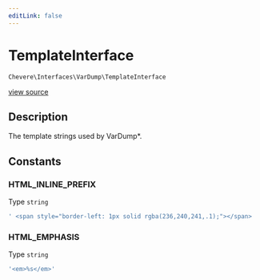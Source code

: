 ```yaml
---
editLink: false
---
```


# TemplateInterface

`Chevere\Interfaces\VarDump\TemplateInterface`

[view source](https://github.com/chevere/chevere/blob/master/interfaces/VarDump/TemplateInterface.php)

## Description

The template strings used by VarDump*.

## Constants

### HTML_INLINE_PREFIX

Type `string`

```php
' <span style="border-left: 1px solid rgba(236,240,241,.1);"></span>  '
```

### HTML_EMPHASIS

Type `string`

```php
'<em>%s</em>'
```
